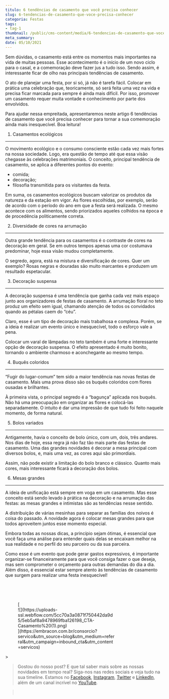 ```yaml
---
titulo: 6 tendências de casamento que você precisa conhecer
slug: 6-tendencias-de-casamento-que-voce-precisa-conhecer
categoria: Festas
tags:
- tag-1
thumbnail: /public/cms-content/media/6-tendencias-de-casamento-que-voce-precisa-conhecer.jpg
meta_summary: 
date: 05/10/2021
---
```

Sem dúvidas, o casamento está entre os momentos mais importantes na vida de muitas pessoas. Esse acontecimento é o início de um novo ciclo para o casal, e a comemoração deve fazer jus a tudo isso. Sendo assim, é interessante ficar de olho nas principais tendências de casamento.

O ato de planejar uma festa, por si só, já não é tarefa fácil. Colocar em prática uma celebração que, teoricamente, só será feita uma vez na vida e precisa ficar marcada para sempre é ainda mais difícil. Por isso, promover um casamento requer muita vontade e conhecimento por parte dos envolvidos.

Para ajudar nessa empreitada, apresentaremos neste artigo 6 tendências de casamento que você precisa conhecer para tornar a sua comemoração ainda mais inesquecível. Boa leitura!

1. Casamentos ecológicos
------------------------

O movimento ecológico e o consumo consciente estão cada vez mais fortes na nossa sociedade. Logo, era questão de tempo até que essa visão chegasse às celebrações matrimoniais. O conceito, principal tendência de casamento, se aplica a diferentes pontos do evento:

- comida;
- decoração;
- filosofia transmitida para os visitantes da festa.

Em suma, os casamentos ecológicos buscam valorizar os produtos da natureza e da estação em vigor. As flores escolhidas, por exemplo, serão de acordo com o período do ano em que a festa será realizada. O mesmo acontece com os alimentos, sendo priorizados aqueles colhidos na época e de procedência politicamente correta.

2. Diversidade de cores na arrumação
------------------------------------

Outra grande tendência para os casamentos é o contraste de cores na decoração em geral. Se em outros tempos apenas uma cor costumava predominar, hoje essa visão mudou completamente.

O segredo, agora, está na mistura e diversificação de cores. Quer um exemplo? Rosas negras e douradas são muito marcantes e produzem um resultado espetacular.

3. Decoração suspensa
---------------------

A decoração suspensa é uma tendência que ganha cada vez mais espaço junto aos organizadores de festas de casamento. A arrumação floral no teto produz um efeito sem igual, chamando atenção de todos os convidados quando as pétalas caem do “céu”.

Claro, esse é um tipo de decoração mais trabalhosa e complexa. Porém, se a ideia é realizar um evento único e inesquecível, todo o esforço vale a pena.

Colocar um varal de lâmpadas no teto também é uma forte e interessante opção de decoração suspensa. O efeito apresentado é muito bonito, tornando o ambiente charmoso e aconchegante ao mesmo tempo.

4. Buquês coloridos
-------------------

“Fugir do lugar-comum” tem sido a maior tendência nas novas festas de casamento. Mais uma prova disso são os buquês coloridos com flores ousadas e brilhantes.

À primeira vista, o principal segredo é a “bagunça” aplicada nos buquês. Não há uma preocupação em organizar as flores e colocá-las separadamente. O intuito é dar uma impressão de que tudo foi feito naquele momento, de forma natural.

5. Bolos variados
-----------------

Antigamente, havia o conceito de bolo único, com um, dois, três andares. Nos dias de hoje, essa regra já não faz tão mais parte das festas de casamento. Uma das grandes novidades é decorar a mesa principal com diversos bolos, e, mais uma vez, as cores aqui são primordiais.

Assim, não pode existir a limitação do bolo branco e clássico. Quanto mais cores, mais interessante ficará a decoração dos bolos.

6. Mesas grandes
----------------

A ideia de unificação está sempre em voga em um casamento. Mas esse conceito está sendo levado à prática na decoração e na arrumação das festas: as mesas grandes e intimistas são as tendências nesse sentido.

A distribuição de várias mesinhas para separar as famílias dos noivos é coisa do passado. A novidade agora é colocar mesas grandes para que todos aproveitem juntos esse momento especial.

Embora todas as nossas dicas, a princípio sejam ótimas, é essencial que você faça uma análise para entender quais delas se encaixam melhor na sua realidade e no perfil do seu parceiro ou da sua parceira.

Como esse é um evento que pode gerar gastos expressivos, é importante organizar-se financeiramente para que você consiga fazer o que deseja, mas sem comprometer o orçamento para outras demandas do dia a dia. Além disso, é essencial estar sempre atento às tendências de casamento que surgem para realizar uma festa inesquecível!

‍

‍

<figure class="w-richtext-figure-type-image w-richtext-align-center" style="max-width:310px">[<div>![](https://uploads-ssl.webflow.com/5cc70a3a0871f750442da9d5/5eb5af8a9478969fba126198_CTA-Casamento%20(1).png)</div>](https://embracon.com.br/consorcio?servico&utm_source=blog&utm_medium=referral&utm_campaign=inbound_cta&utm_content=servicos)</figure>> ‍

> Gostou do nosso post? E que tal saber mais sobre as nossas novidades em tempo real? Siga-nos nas redes sociais e veja tudo na sua timeline. Estamos no [Facebook](https://www.facebook.com/embracon/), [Instagram](https://www.instagram.com/embraconoficial/), [Twitter](https://twitter.com/embracon) e [LinkedIn](https://www.linkedin.com/company/1018875/), além de um canal incrível no [YouTube](https://www.youtube.com/channel/UCL-Y0mv9zc73Iek48NLUBzQ).

> ‍
